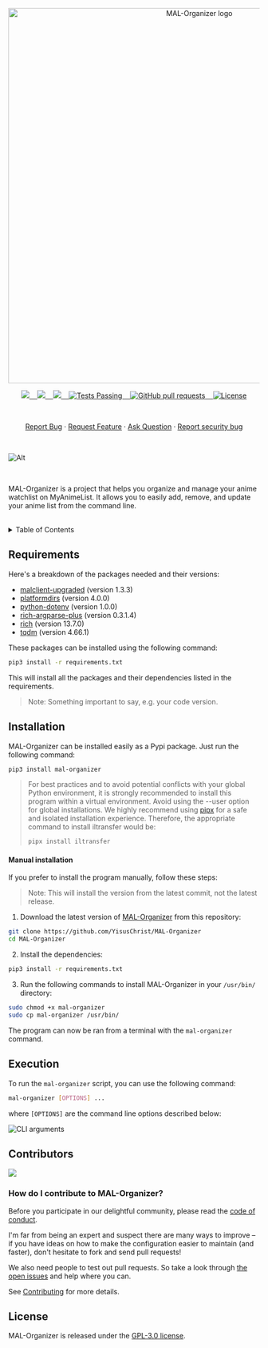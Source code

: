 <p align="center"><img width="750" src="https://upload.wikimedia.org/wikipedia/commons/5/58/MyAnimeList_-_Full_Text_Logo.jpg" alt="MAL-Organizer logo"></p>

<p align="center">
    <a href="https://github.com/YisusChrist/MAL-Organizer/issues">
        <img src="https://img.shields.io/github/issues/YisusChrist/MAL-Organizer?color=171b20&label=Issues%20%20&logo=gnubash&labelColor=e05f65&logoColor=ffffff">&nbsp;&nbsp;&nbsp;
    </a>
    <a href="https://github.com/YisusChrist/MAL-Organizer/forks">
        <img src="https://img.shields.io/github/forks/YisusChrist/MAL-Organizer?color=171b20&label=Forks%20%20&logo=git&labelColor=f1cf8a&logoColor=ffffff">&nbsp;&nbsp;&nbsp;
    </a>
    <a href="https://github.com/YisusChrist/MAL-Organizer/">
        <img src="https://img.shields.io/github/stars/YisusChrist/MAL-Organizer?color=171b20&label=Stargazers&logo=octicon-star&labelColor=70a5eb">&nbsp;&nbsp;&nbsp;
    </a>
    <a href="https://github.com/YisusChrist/MAL-Organizer/actions">
        <img alt="Tests Passing" src="https://github.com/YisusChrist/MAL-Organizer/actions/workflows/github-code-scanning/codeql/badge.svg">&nbsp;&nbsp;&nbsp;
    </a>
    <a href="https://github.com/YisusChrist/MAL-Organizer/pulls">
        <img alt="GitHub pull requests" src="https://img.shields.io/github/issues-pr/YisusChrist/MAL-Organizer?color=0088ff">&nbsp;&nbsp;&nbsp;
    </a>
    <a href="https://opensource.org/license/gpl-2-0/">
        <img alt="License" src="https://img.shields.io/github/license/YisusChrist/MAL-Organizer?color=0088ff">
    </a>
</p>

<br>

<p align="center">
    <a href="https://github.com/YisusChrist/MAL-Organizer/issues/new/choose">Report Bug</a>
    ·
    <a href="https://github.com/YisusChrist/MAL-Organizer/issues/new/choose">Request Feature</a>
    ·
    <a href="https://github.com/YisusChrist/MAL-Organizer/discussions">Ask Question</a>
    ·
    <a href="https://github.com/YisusChrist/MAL-Organizer/security/policy#reporting-a-vulnerability">Report security bug</a>
</p>

<br>

![Alt](https://repobeats.axiom.co/api/embed/81174e1fee0494d3fb02bdf748155d57e701266b.svg "Repobeats analytics image")

<br>

MAL-Organizer is a project that helps you organize and manage your anime watchlist on MyAnimeList. It allows you to easily add, remove, and update your anime list from the command line.

<br>

<details>
<summary>Table of Contents</summary>

- [Requirements](#requirements)
- [Installation](#installation)
  - [Manual installation](#manual-installation)
- [Execution](#execution)
- [Contributors](#contributors)
  - [How do I contribute to MAL-Organizer?](#how-do-i-contribute-to-mal-organizer)
- [License](#license)

</details>

## Requirements

Here's a breakdown of the packages needed and their versions:

- [malclient-upgraded](https://pypi.org/project/malclient-upgraded) (version 1.3.3)
- [platformdirs](https://pypi.org/project/platformdirs) (version 4.0.0)
- [python-dotenv](https://pypi.org/project/python-dotenv) (version 1.0.0)
- [rich-argparse-plus](https://pypi.org/project/rich-argparse-plus) (version 0.3.1.4)
- [rich](https://pypi.org/project/rich) (version 13.7.0)
- [tqdm](https://pypi.org/project/tqdm/) (version 4.66.1)

These packages can be installed using the following command:

```bash
pip3 install -r requirements.txt
```

This will install all the packages and their dependencies listed in the requirements.

> Note: Something important to say, e.g. your code version.

## Installation

MAL-Organizer can be installed easily as a Pypi package. Just run the following command:

```bash
pip3 install mal-organizer
```

> For best practices and to avoid potential conflicts with your global Python environment, it is strongly recommended to install this program within a virtual environment. Avoid using the --user option for global installations. We highly recommend using [pipx](https://pypi.org/project/pipx/) for a safe and isolated installation experience. Therefore, the appropriate command to install iltransfer would be:
>
> ```bash
> pipx install iltransfer
> ```

#### Manual installation

If you prefer to install the program manually, follow these steps:

> Note: This will install the version from the latest commit, not the latest release.

1. Download the latest version of [MAL-Organizer](https://github.com/YisusChrist/MAL-Organizer) from this repository:

```bash
git clone https://github.com/YisusChrist/MAL-Organizer
cd MAL-Organizer
```

2. Install the dependencies:

```bash
pip3 install -r requirements.txt
```

3. Run the following commands to install MAL-Organizer in your `/usr/bin/` directory:

```bash
sudo chmod +x mal-organizer
sudo cp mal-organizer /usr/bin/
```

The program can now be ran from a terminal with the `mal-organizer` command.

## Execution

To run the `mal-organizer` script, you can use the following command:

```bash
mal-organizer [OPTIONS] ...
```

where `[OPTIONS]` are the command line options described below:

![CLI arguments](https://i.imgur.com/8M6OGED.png)

## Contributors

<a href="https://github.com/YisusChrist/MAL-Organizer/graphs/contributors"><img src="https://contrib.rocks/image?repo=YisusChrist/MAL-Organizer" /></a>

### How do I contribute to MAL-Organizer?

Before you participate in our delightful community, please read the [code of conduct](.github/CODE_OF_CONDUCT.md).

I'm far from being an expert and suspect there are many ways to improve – if you have ideas on how to make the configuration easier to maintain (and faster), don't hesitate to fork and send pull requests!

We also need people to test out pull requests. So take a look through [the open issues](https://github.com/YisusChrist/MAL-Organizer/issues) and help where you can.

See [Contributing](.github/CONTRIBUTING.md) for more details.

## License

MAL-Organizer is released under the [GPL-3.0 license](https://opensource.org/licenses/GPL-3.0).
